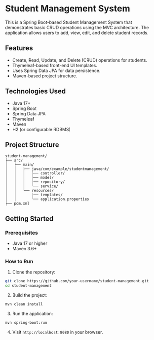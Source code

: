 
# Student Management System

This is a Spring Boot-based Student Management System that demonstrates basic CRUD operations using the MVC architecture. The application allows users to add, view, edit, and delete student records.

## Features

- Create, Read, Update, and Delete (CRUD) operations for students.
- Thymeleaf-based front-end UI templates.
- Uses Spring Data JPA for data persistence.
- Maven-based project structure.

## Technologies Used

- Java 17+
- Spring Boot
- Spring Data JPA
- Thymeleaf
- Maven
- H2 (or configurable RDBMS)

## Project Structure

```
student-management/
├── src/
│   ├── main/
│   │   ├── java/com/example/studentmanagement/
│   │   │   ├── controller/
│   │   │   ├── model/
│   │   │   ├── repository/
│   │   │   └── service/
│   │   └── resources/
│   │       ├── templates/
│   │       └── application.properties
├── pom.xml
```

## Getting Started

### Prerequisites

- Java 17 or higher
- Maven 3.6+

### How to Run

1. Clone the repository:

```bash
git clone https://github.com/your-username/student-management.git
cd student-management
```

2. Build the project:

```bash
mvn clean install
```

3. Run the application:

```bash
mvn spring-boot:run
```

4. Visit `http://localhost:8080` in your browser.


